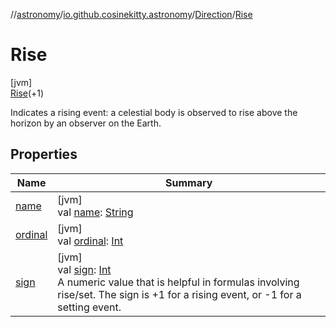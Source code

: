 //[astronomy](../../../../index.md)/[io.github.cosinekitty.astronomy](../../index.md)/[Direction](../index.md)/[Rise](index.md)

# Rise

[jvm]\
[Rise](index.md)(+1)

Indicates a rising event: a celestial body is observed to rise above the horizon by an observer on the Earth.

## Properties

| Name | Summary |
|---|---|
| [name](../../-node-event-kind/-invalid/index.md#-372974862%2FProperties%2F-1216412040) | [jvm]<br>val [name](../../-node-event-kind/-invalid/index.md#-372974862%2FProperties%2F-1216412040): [String](https://kotlinlang.org/api/latest/jvm/stdlib/kotlin/-string/index.html) |
| [ordinal](../../-node-event-kind/-invalid/index.md#-739389684%2FProperties%2F-1216412040) | [jvm]<br>val [ordinal](../../-node-event-kind/-invalid/index.md#-739389684%2FProperties%2F-1216412040): [Int](https://kotlinlang.org/api/latest/jvm/stdlib/kotlin/-int/index.html) |
| [sign](../sign.md) | [jvm]<br>val [sign](../sign.md): [Int](https://kotlinlang.org/api/latest/jvm/stdlib/kotlin/-int/index.html)<br>A numeric value that is helpful in formulas involving rise/set. The sign is +1 for a rising event, or -1 for a setting event. |

